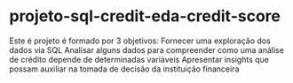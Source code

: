 # projeto-sql-credit-eda-credit-score
Este é projeto é formado por 3 objetivos:  Fornecer uma exploração dos dados via SQL Analisar alguns dados para compreender como uma análise de crédito depende de determinadas variáveis Apresentar insights que possam auxiliar na tomada de decisão da instituição financeira
